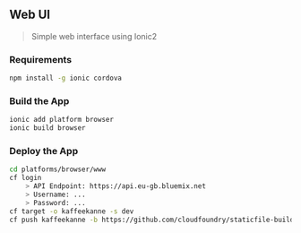 
## Web UI

> Simple web interface using Ionic2

### Requirements

```bash
npm install -g ionic cordova
```

### Build the App

```bash
ionic add platform browser
ionic build browser
```

### Deploy the App

```bash
cd platforms/browser/www
cf login
    > API Endpoint: https://api.eu-gb.bluemix.net
    > Username: ...
    > Password: ...
cf target -o kaffeekanne -s dev
cf push kaffeekanne -b https://github.com/cloudfoundry/staticfile-buildpack
```
